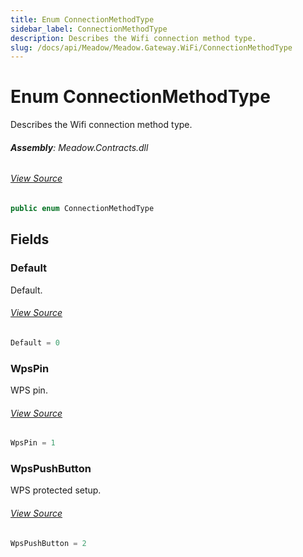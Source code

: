 ```yaml
---
title: Enum ConnectionMethodType
sidebar_label: ConnectionMethodType
description: Describes the Wifi connection method type.
slug: /docs/api/Meadow/Meadow.Gateway.WiFi/ConnectionMethodType
---
```

# Enum ConnectionMethodType
Describes the Wifi connection method type.

###### **Assembly**: Meadow.Contracts.dll
###### [View Source](https://github.com/WildernessLabs/Meadow.Contracts.git/blob/develop/Source/Meadow.Contracts/Enums/ConnectionMethodType.cs#L6)
```csharp title="Declaration"
public enum ConnectionMethodType
```
## Fields
### Default
Default.
###### [View Source](https://github.com/WildernessLabs/Meadow.Contracts.git/blob/develop/Source/Meadow.Contracts/Enums/ConnectionMethodType.cs#L11)
```csharp title="Declaration"
Default = 0
```
### WpsPin
WPS pin.
###### [View Source](https://github.com/WildernessLabs/Meadow.Contracts.git/blob/develop/Source/Meadow.Contracts/Enums/ConnectionMethodType.cs#L16)
```csharp title="Declaration"
WpsPin = 1
```
### WpsPushButton
WPS protected setup.
###### [View Source](https://github.com/WildernessLabs/Meadow.Contracts.git/blob/develop/Source/Meadow.Contracts/Enums/ConnectionMethodType.cs#L21)
```csharp title="Declaration"
WpsPushButton = 2
```
